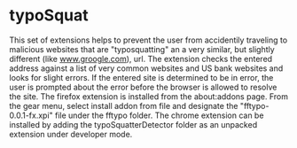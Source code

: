 # typoSquat
This set of extensions helps to prevent the user from accidentily traveling to malicious websites that are "typosquatting" an a very similar, but slightly different (like www.groogle.com), url. The extension checks the entered address against a list of very common websites and US bank websites and looks for slight errors. If the entered site is determined to be in error, the user is prompted about the error before the browser is allowed to resolve the site.
The firefox extension is installed from the about:addons page. From the gear menu, select install addon from file and designate the "fftypo-0.0.1-fx.xpi" file under the fftypo folder.
The chrome extension can be installed by adding the typoSquatterDetector folder as an unpacked extension under developer mode.
